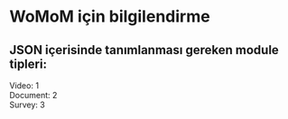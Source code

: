 <h1>WoMoM için bilgilendirme</h1>
 
<h2>JSON içerisinde tanımlanması gereken module tipleri:</h2>
Video: 1 <br>
Document: 2<br>
Survey: 3<br>
 
